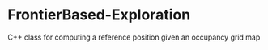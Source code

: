 # FrontierBased-Exploration
C++ class for computing a reference position given an occupancy grid map
